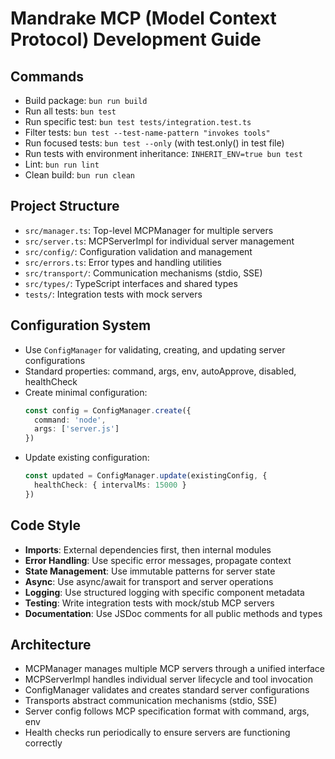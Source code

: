 # Mandrake MCP (Model Context Protocol) Development Guide

## Commands
- Build package: `bun run build`
- Run all tests: `bun test`
- Run specific test: `bun test tests/integration.test.ts`
- Filter tests: `bun test --test-name-pattern "invokes tools"`
- Run focused tests: `bun test --only` (with test.only() in test file)
- Run tests with environment inheritance: `INHERIT_ENV=true bun test`
- Lint: `bun run lint`
- Clean build: `bun run clean`

## Project Structure
- `src/manager.ts`: Top-level MCPManager for multiple servers
- `src/server.ts`: MCPServerImpl for individual server management
- `src/config/`: Configuration validation and management
- `src/errors.ts`: Error types and handling utilities
- `src/transport/`: Communication mechanisms (stdio, SSE)
- `src/types/`: TypeScript interfaces and shared types
- `tests/`: Integration tests with mock servers

## Configuration System
- Use `ConfigManager` for validating, creating, and updating server configurations
- Standard properties: command, args, env, autoApprove, disabled, healthCheck
- Create minimal configuration:
  ```typescript
  const config = ConfigManager.create({
    command: 'node',
    args: ['server.js']
  })
  ```
- Update existing configuration:
  ```typescript
  const updated = ConfigManager.update(existingConfig, {
    healthCheck: { intervalMs: 15000 }
  })
  ```

## Code Style
- **Imports**: External dependencies first, then internal modules
- **Error Handling**: Use specific error messages, propagate context
- **State Management**: Use immutable patterns for server state
- **Async**: Use async/await for transport and server operations
- **Logging**: Use structured logging with specific component metadata
- **Testing**: Write integration tests with mock/stub MCP servers
- **Documentation**: Use JSDoc comments for all public methods and types

## Architecture
- MCPManager manages multiple MCP servers through a unified interface
- MCPServerImpl handles individual server lifecycle and tool invocation
- ConfigManager validates and creates standard server configurations
- Transports abstract communication mechanisms (stdio, SSE)
- Server config follows MCP specification format with command, args, env
- Health checks run periodically to ensure servers are functioning correctly